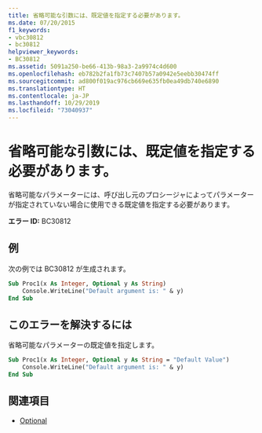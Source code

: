 ```yaml
---
title: 省略可能な引数には、既定値を指定する必要があります。
ms.date: 07/20/2015
f1_keywords:
- vbc30812
- bc30812
helpviewer_keywords:
- BC30812
ms.assetid: 5091a250-be66-413b-98a3-2a9974c4d600
ms.openlocfilehash: eb782b2fa1fb73c7407b57a0942e5eebb30474ff
ms.sourcegitcommit: ad800f019ac976cb669e635fb0ea49db740e6890
ms.translationtype: HT
ms.contentlocale: ja-JP
ms.lasthandoff: 10/29/2019
ms.locfileid: "73040937"
---
```

# <a name="optional-parameters-must-specify-a-default-value"></a>省略可能な引数には、既定値を指定する必要があります。

省略可能なパラメーターには、呼び出し元のプロシージャによってパラメーターが指定されていない場合に使用できる既定値を指定する必要があります。

**エラー ID:** BC30812

## <a name="example"></a>例

次の例では BC30812 が生成されます。

```vb
Sub Proc1(x As Integer, Optional y As String)
    Console.WriteLine("Default argument is: " & y)
End Sub
```

## <a name="to-correct-this-error"></a>このエラーを解決するには

省略可能なパラメーターの既定値を指定します。

```vb
Sub Proc1(x As Integer, Optional y As String = "Default Value")
    Console.WriteLine("Default argument is: " & y)
End Sub
```

## <a name="see-also"></a>関連項目

- [Optional](../modifiers/optional.md)
